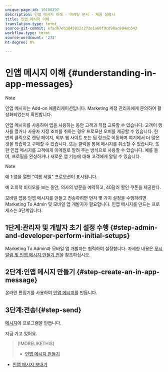 ```yaml
---
unique-page-id: 10100397
description: 인앱 메시지 이해 - 마케팅 문서 - 제품 설명서
title: 인앱 메시지 이해
translation-type: tm+mt
source-git-commit: efadb7eb3845012c273e1a60f9cd98ac884eb543
workflow-type: tm+mt
source-wordcount: '273'
ht-degree: 0%

---
```



# 인앱 메시지 이해 {#understanding-in-app-messages}

>[!NOTE]
>
>인앱 메시지는 Add-on 애플리케이션입니다. Marketing 계정 관리자에게 문의하여 활성화되었는지 확인합니다.

인앱 메시지를 사용하여 앱을 사용하는 동안 고객과 직접 교류할 수 있습니다. 고객이 행사를 열거나 사용자 지정 조치를 취하는 경우 프로모션 오퍼를 제공할 수 있습니다. 한 번의 클릭으로 랜딩 페이지, 외부 웹 사이트 또는 딥 링크로 이동하며 여기에서 더 많은 것을 학습하고 구매할 수 있습니다. 또는 클릭을 통해 메시지를 취소할 수 있습니다.  또한 인앱 메시지를 고객에게 이메일로 알려 주는 방식으로 사용할 수 있습니다. 예를 들어, 프로필을 완성하거나 새로운 앱 기능에 대해 고객에게 알릴 수 있습니다.

>[!NOTE]
>
>예 1:앱을 열면 &quot;여름 세일&quot; 프로모션이 표시됩니다.
>
>예 2:의학 비디오를 보는 동안, 의사의 방문을 예약하고, 40달러 할인 쿠폰을 제공한다.

모바일 앱용 인앱 메시지를 만들고 전송하려면 먼저 몇 가지 설정을 수행하려면 Marketing To Admin 및 모바일 앱 개발자가 필요합니다.  인앱 메시지를 만드는 프로세스는 3단계입니다.

## 1단계:관리자 및 개발자 초기 설정 수행 {#step-admin-and-developer-perform-initial-setups}

Marketing To Admin과 모바일 앱 개발자는 협력하여 설정합니다. 자세한 내용은 [푸시 알림 및 인앱 메시지 만들기 전](/help/marketo/product-docs/mobile-marketing/admin/before-you-create-push-notifications-and-in-app-messages.md)을 참조하십시오.

## 2단계:인앱 메시지 만들기 {#step-create-an-in-app-message}

온라인 편집기를 사용하여 [인앱 메시지](http://docs.marketo.com/display/docs/create+an+in-app+message)를 만듭니다.

## 3단계:전송!{#step-send}

[메시지](http://docs.marketo.com/display/docs/send+your+in-app+message)에 프로그램을 만듭니다.

지금 가고 있어요.

>[!MORELIKETHIS]
>
>* [인앱 메시지 만들기](http://docs.marketo.com/display/docs/create+an+in-app+message)
   >
   >
* [인앱 메시지 보내기](http://docs.marketo.com/display/docs/send+your+in-app+message)

